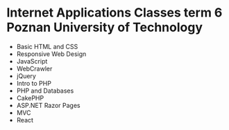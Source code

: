# Internet Applications Classes term 6 Poznan University of Technology
* Basic HTML and CSS
* Responsive Web Design
* JavaScript
* WebCrawler
* jQuery
* Intro to PHP
* PHP and Databases
* CakePHP
* ASP.NET Razor Pages
* MVC
* React
